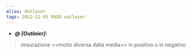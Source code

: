 ```yaml
---
alias: Outlaier
tags: 2022-12-05 PASD outlaier
---
```


- ***@ [Outlaier]:***
> misurazione ==molto diversa dalla media== in positivo o in negativo
<!--ID: 1670248255039-->

